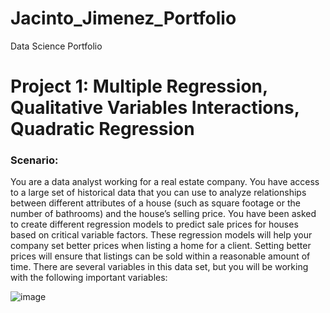 # Jacinto_Jimenez_Portfolio
Data Science Portfolio

# Project 1: Multiple Regression, Qualitative Variables Interactions, Quadratic Regression
### Scenario:

You are a data analyst working for a real estate company. You have access to a large set of historical data that you can use to analyze relationships between different attributes of a house (such as square footage or the number of bathrooms) and the house’s selling price. You have been asked to create different regression models to predict sale prices for houses based on critical variable factors. These regression models will help your company set better prices when listing a home for a client. Setting better prices will ensure that listings can be sold within a reasonable amount of time.
There are several variables in this data set, but you will be working with the following important variables:

![image](https://user-images.githubusercontent.com/79177516/137258721-8b886dcc-88dc-46dd-bf14-ca7e1fba1255.png)
